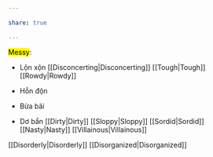 ---  
share: true  
---  
<mark class="hltr-grey-gainsboro">Messy</mark>:  
- Lộn xộn [[Disconcerting|Disconcerting]] [[Tough|Tough]] [[Rowdy|Rowdy]]  
- Hỗn độn   
- Bừa bãi  
- Dơ bẩn [[Dirty|Dirty]] [[Sloppy|Sloppy]] [[Sordid|Sordid]] [[Nasty|Nasty]] [[Villainous|Villainous]]  
[[Disorderly|Disorderly]] [[Disorganized|Disorganized]]